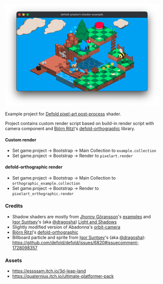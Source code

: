 ![defold-pixel-art](/.github/example.png?raw=true)

Example project for [Defold pixel-art post-process](https://github.com/selimanac/defold-pixelart-shader) shader.

Project contains custom render script based on build-in render script with camera component and [Björn Ritzl](https://x.com/bjornritzl)'s [defold-orthographic](https://github.com/britzl/defold-orthographic) library. 

#### Custom render
- Set game.project -> Bootstrap -> Main Collection to `example.collection`
- Set game.project -> Bootstrap -> Render to `pixelart.render`

#### defold-orthographic render
- Set game.project -> Bootstrap -> Main Collection to `orthographic_example.collection`
- Set game.project -> Bootstrap -> Render to `pixelart_orthographic.render`

### Credits

- Shadow shaders are mostly from [Jhonny Göransson](https://x.com/jhonnygoransson)'s [examples](https://github.com/Jhonnyg/my-public-defold-examples) and [Igor Suntsev](https://x.com/dragosha)'s (aka [@dragosha](https://x.com/dragosha)) [Light and Shadows](https://github.com/Dragosha/defold-light-and-shadows)
- Slightly modified version of Abadonna's [orbit-camera](https://github.com/abadonna/defold-orbit-camera)
- [Björn Ritzl](https://x.com/bjornritzl)'s [defold-orthographic](https://github.com/britzl/defold-orthographic)
- Billboard particle and sprite from  [Igor Suntsev](https://x.com/dragosha)'s (aka [@dragosha](https://x.com/dragosha)): https://github.com/defold/defold/issues/6820#issuecomment-1728098357

### Assets
- https://essssam.itch.io/3d-leap-land
- https://quaternius.itch.io/ultimate-platformer-pack



